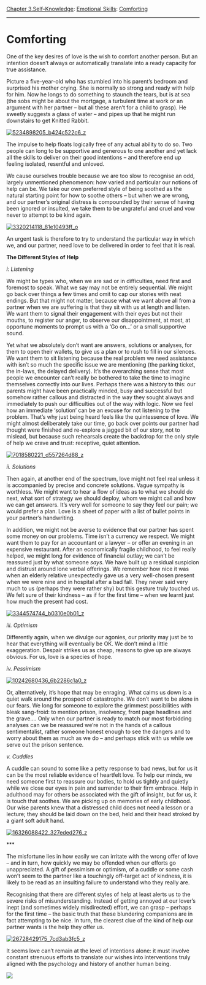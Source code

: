 [Chapter 3.Self-Knowledge](https://www.theschooloflife.com/thebookoflife/category/self-knowledge/): [Emotional Skills](https://www.theschooloflife.com/thebookoflife/category/self-knowledge/emotional-skills/): [Comforting](https://www.theschooloflife.com/thebookoflife/helping-our-partners/)

* * *

# Comforting

One of the key desires of love is the wish to comfort another person. But an intention doesn’t always or automatically translate into a ready capacity for true assistance.

Picture a five-year-old who has stumbled into his parent’s bedroom and surprised his mother crying. She is normally so strong and ready with help for him. Now he longs to do something to staunch the tears, but is at sea (the sobs might be about the mortgage, a turbulent time at work or an argument with her partner – but all these aren’t for a child to grasp). He sweetly suggests a glass of water – and pipes up that he might run downstairs to get Knitted Rabbit.

[![5234898205_b424c522c6_z](https://www.theschooloflife.com/thebookoflife/wp-content/uploads/2016/07/5234898205_b424c522c6_z.jpg)](http://www.thebookoflife.org/wp-content/uploads/2016/07/5234898205_b424c522c6_z.jpg)

The impulse to help floats logically free of any actual ability to do so. Two people can long to be supportive and generous to one another and yet lack all the skills to deliver on their good intentions – and therefore end up feeling isolated, resentful and unloved.

We cause ourselves trouble because we are too slow to recognise an odd, largely unmentioned phenomenon: how varied and particular our notions of help can be. We take our own preferred style of being soothed as the natural starting point for how to soothe others – but when we are wrong, and our partner’s original distress is compounded by their sense of having been ignored or insulted, we take them to be ungrateful and cruel and vow never to attempt to be kind again.

[![3320214118_81e10493ff_o](https://www.theschooloflife.com/thebookoflife/wp-content/uploads/2016/07/3320214118_81e10493ff_o.jpg)](http://www.thebookoflife.org/wp-content/uploads/2016/07/3320214118_81e10493ff_o.jpg)

An urgent task is therefore to try to understand the particular way in which we, and our partner, need love to be delivered in order to feel that it is real.

**The Different Styles of Help**

_i: Listening_

We might be types who, when we are sad or in difficulties, need first and foremost to speak. What we say may not be entirely sequential. We might go back over things a few times and omit to cap our stories with neat endings. But that might not matter, because what we want above all from a partner when we are suffering is that they sit with us at length and listen. We want them to signal their engagement with their eyes but not their mouths, to register our anger, to observe our disappointment, at most, at opportune moments to prompt us with a ‘Go on…’ or a small supportive sound.

Yet what we absolutely don’t want are answers, solutions or analyses, for them to open their wallets, to give us a plan or to rush to fill in our silences. We want them to sit listening because the real problem we need assistance with isn’t so much the specific issue we are mentioning (the parking ticket, the in-laws, the delayed delivery). It’s the overarching sense that most people we encounter can’t really be bothered to take the time to imagine themselves correctly into our lives. Perhaps there was a history to this: our parents might have been practically minded, busy and successful but somehow rather callous and distracted in the way they sought always and immediately to push our difficulties out of the way with logic. Now we feel how an immediate ‘solution’ can be an excuse for not listening to the problem. That’s why just being heard feels like the quintessence of love. We might almost deliberately take our time, go back over points our partner had thought were finished and re-explore a jagged bit of our story, not to mislead, but because such rehearsals create the backdrop for the only style of help we crave and trust: receptive, quiet attention.

[![7018580221_d557264d88_z](https://www.theschooloflife.com/thebookoflife/wp-content/uploads/2016/07/7018580221_d557264d88_z.jpg)](http://www.thebookoflife.org/wp-content/uploads/2016/07/7018580221_d557264d88_z.jpg)

_ii. Solutions_

Then again, at another end of the spectrum, love might not feel real unless it is accompanied by precise and concrete solutions. Vague sympathy is worthless. We might want to hear a flow of ideas as to what we should do next, what sort of strategy we should deploy, whom we might call and how we can get answers. It’s very well for someone to say they feel our pain; we would prefer a plan. Love is a sheet of paper with a list of bullet points in your partner’s handwriting.

In addition, we might not be averse to evidence that our partner has spent some money on our problems. Time isn’t a currency we respect. We might want them to pay for an accountant or a lawyer – or offer an evening in an expensive restaurant. After an economically fragile childhood, to feel really helped, we might long for evidence of financial outlay; we can’t be reassured just by what someone _says_. We have built up a residual suspicion and distrust around lone verbal offerings. We remember how nice it was when an elderly relative unexpectedly gave us a very well-chosen present when we were nine and in hospital after a bad fall. They never said very much to us (perhaps they were rather shy) but this gesture truly touched us. We felt sure of their kindness – as if for the first time – when we learnt just how much the present had cost.

[![3344574744_b0310e0b01_z](https://www.theschooloflife.com/thebookoflife/wp-content/uploads/2016/07/3344574744_b0310e0b01_z.jpg)](http://www.thebookoflife.org/wp-content/uploads/2016/07/3344574744_b0310e0b01_z.jpg)

_iii. Optimism_

Differently again, when we divulge our agonies, our priority may just be to hear that everything will eventually be OK. We don’t mind a little exaggeration. Despair strikes us as cheap, reasons to give up are always obvious. For us, love is a species of hope.

_iv. Pessimism_

[![10242680436_6b2286c1a0_z](https://www.theschooloflife.com/thebookoflife/wp-content/uploads/2016/07/10242680436_6b2286c1a0_z1.jpg)](http://www.thebookoflife.org/wp-content/uploads/2016/07/10242680436_6b2286c1a0_z1.jpg)

Or, alternatively, it’s hope that may be enraging. What calms us down is a quiet walk around the prospect of catastrophe. We don’t want to be alone in our fears. We long for someone to explore the grimmest possibilities with bleak sang-froid: to mention prison, insolvency, front page headlines and the grave…. Only when our partner is ready to match our most forbidding analyses can we be reassured we’re not in the hands of a callous sentimentalist, rather someone honest enough to see the dangers and to worry about them as much as we do – and perhaps stick with us while we serve out the prison sentence.

_v. Cuddles_

A cuddle can sound to some like a petty response to bad news, but for us it can be the most reliable evidence of heartfelt love. To help our minds, we need someone first to reassure our bodies, to hold us tightly and quietly while we close our eyes in pain and surrender to their firm embrace. Help in adulthood may for others be associated with the gift of insight, but for us, it is touch that soothes. We are picking up on memories of early childhood. Our wise parents knew that a distressed child does not need a lesson or a lecture; they should be laid down on the bed, held and their head stroked by a giant soft adult hand.

[![16326088422_327eded276_z](https://www.theschooloflife.com/thebookoflife/wp-content/uploads/2016/07/16326088422_327eded276_z.jpg)](http://www.thebookoflife.org/wp-content/uploads/2016/07/16326088422_327eded276_z.jpg)

\*\*\*

The misfortune lies in how easily we can irritate with the wrong offer of love – and in turn, how quickly we may be offended when our efforts go unappreciated. A gift of pessimism or optimism, of a cuddle or some cash won’t seem to the partner like a touchingly off-target act of kindness, it is likely to be read as an insulting failure to understand who they really are.

Recognising that there are different styles of help at least alerts us to the severe risks of misunderstanding. Instead of getting annoyed at our lover’s inept (and sometimes widely misdirected) effort, we can grasp – perhaps for the first time – the basic truth that these blundering companions are in fact attempting to be nice. In turn, the clearest clue of the kind of help our partner wants is the help they offer us.

[![26728429175_7cd3ab3fc5_z](https://www.theschooloflife.com/thebookoflife/wp-content/uploads/2016/07/26728429175_7cd3ab3fc5_z.jpg)](http://www.thebookoflife.org/wp-content/uploads/2016/07/26728429175_7cd3ab3fc5_z.jpg)

It seems love can’t remain at the level of intentions alone: it must involve constant strenuous efforts to translate our wishes into interventions truly aligned with the psychology and history of another human being.

[![](https://img.youtube.com/vi/bY3As3lKMno/0.jpg)](https://www.youtube.com/embed/bY3As3lKMno '')
